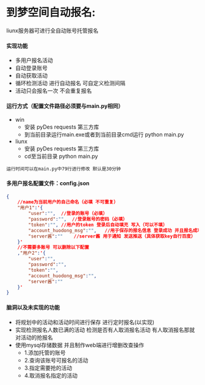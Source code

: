 # 到梦空间自动报名:

liunx服务器可进行全自动账号托管报名 



#### 实现功能

- 多用户报名活动
- 自动登录账号
- 自动获取活动
- 循环检测活动 进行自动报名 可自定义检测间隔
- 活动只会报名一次 不会重复报名



#### 运行方式（配置文件路径必须要与main.py相同）

- win
  - 安装 pyDes requests 第三方库
  - 到当前目录运行main.exe或者到当前目录cmd运行 python main.py
- liunx
  - 安装 pyDes requests 第三方库
  - cd至当前目录 python main.py

`运行时间可以在main.py中79行进行修改 默认是30分钟`



#### 多用户报名配置文件：config.json

```json
{
    //name为当前用户的自己命名（必填 不可重复）
    "用户1":'{	
        "user":"",	//登录的账号（必填）
        "password":"",	//登录账号的密码（必填）
        "token":"",	//用户的token 登录后自动填充 写入（可以不填）
        "account_huodong_msg":"",	//用于保存的报名信息 登录成功 并且报名成功后会自动写入（不填）
        "server酱":""	//server酱 用于通知 发送推送（具体获取key自行百度）
    }'
	//不需要多账号 可以删除以下配置
	,"用户2":'{
        "user":"",
        "password":"",
        "token":"",
        "account_huodong_msg":"",
        "server酱":""
    }'
}
```



#### 脑洞以及未实现的功能

- 将规划中的活动和活动时间进行保存 进行定时报名(以实现)
- 实现检测报名人数已满的活动 检测是否有人取消报名活动 有人取消报名那就对活动的抢报名
- 使用mysql存储数据 并且制作web端进行增删改查操作
  - 1.添加托管的账号
  - 2.查询该账号可报名的活动
  - 3.指定需要抢的活动
  - 4.取消报名指定的活动

